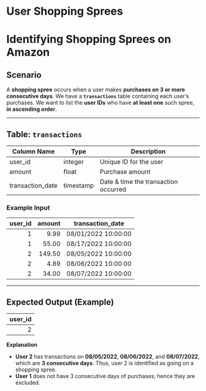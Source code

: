 # User Shopping Sprees

# Identifying Shopping Sprees on Amazon

## Scenario
A **shopping spree** occurs when a user makes **purchases on 3 or more consecutive days**. We have a **`transactions`** table containing each user’s purchases. We want to list the **user IDs** who have **at least one** such spree, **in ascending order**.

---

## Table: `transactions`

| Column Name       | Type     | Description                                  |
|-------------------|----------|----------------------------------------------|
| user_id           | integer  | Unique ID for the user                       |
| amount            | float    | Purchase amount                              |
| transaction_date  | timestamp | Date & time the transaction occurred         |

### Example Input

| user_id | amount | transaction_date          |
|--------:|-------:|---------------------------|
| 1       | 9.99   | 08/01/2022 10:00:00       |
| 1       | 55.00  | 08/17/2022 10:00:00       |
| 2       | 149.50 | 08/05/2022 10:00:00       |
| 2       | 4.89   | 08/06/2022 10:00:00       |
| 2       | 34.00  | 08/07/2022 10:00:00       |

---

## Expected Output (Example)

| user_id |
|--------:|
| 2       |

**Explanation**
- **User 2** has transactions on **08/05/2022**, **08/06/2022**, and **08/07/2022**, which are **3 consecutive days**. Thus, user 2 is identified as going on a shopping spree.
- **User 1** does not have 3 consecutive days of purchases; hence they are excluded.
